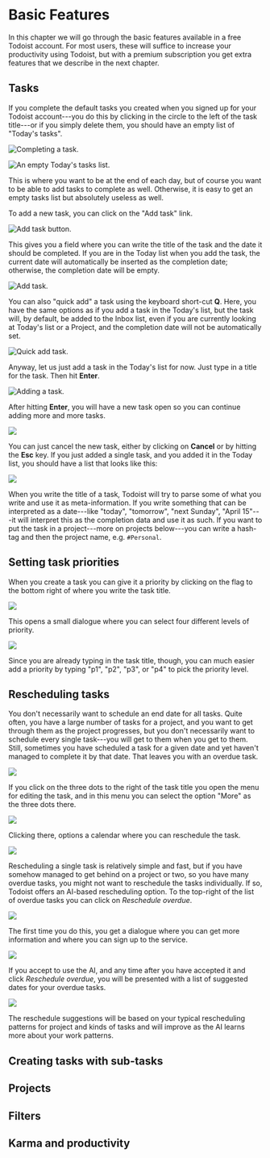 # Basic Features

In this chapter we will go through the basic features available in a free Todoist account. For most users, these will suffice to increase your productivity using Todoist, but with a premium subscription you get extra features that we describe in the next chapter.

## Tasks

If you complete the default tasks you created when you signed up for your Todoist account---you do this by clicking in the circle to the left of the task title---or if you simply delete them, you should have an empty list of "Today's tasks".

![Completing a task.](figures/completing-task.png)

![An empty Today's tasks list.](figures/clean-today.png)

This is where you want to be at the end of each day, but of course you want to be able to add tasks to complete as well. Otherwise, it is easy to get an empty tasks list but absolutely useless as well.

To add a new task, you can click on the "Add task" link.

![Add task button.](figures/add-task-button.png)

This gives you a field where you can write the title of the task and the date it should be completed. If you are in the Today list when you add the task, the current date will automatically be inserted as the completion date; otherwise, the completion date will be empty. 

![Add task.](figures/add-task.png)

You can also "quick add" a task using the keyboard short-cut **Q**. Here, you have the same options as if you add a task in the Today's list, but the task will, by default, be added to the Inbox list, even if you are currently looking at Today's list or a Project, and the completion date will not be automatically set.

![Quick add task.](figures/quick-add-task.png)

Anyway, let us just add a task in the Today's list for now. Just type in a title for the task. Then hit **Enter**.

![Adding a task.](figures/adding-a-task.png)

After hitting **Enter**, you will have a new task open so you can continue adding more and more tasks. 

![](figures/after-adding-task.png)

You can just cancel the new task, either by clicking on **Cancel** or by hitting the **Esc** key. If you just added a single task, and you added it in the Today list, you should have a list that looks like this:

![](figures/after-adding-and-cancel.png)

When you write the title of a task, Todoist will try to parse some of what you write and use it as meta-information. If you write something that can be interpreted as a date---like "today", "tomorrow", "next Sunday", "April 15"---it will interpret this as the completion data and use it as such. If you want to put the task in a project---more on projects below---you can write a hash-tag and then the project name, e.g. `#Personal`.

## Setting task priorities

When you create a task you can give it a priority by clicking on the flag to the bottom right of where you write the task title.

![](figures/select-priority.png)

This opens a small dialogue where you can select four different levels of priority.

![](figures/select-priority-2.png)

Since you are already typing in the task title, though, you can much easier add a priority by typing "p1", "p2", "p3", or "p4" to pick the priority level.

## Rescheduling tasks

You don't necessarily want to schedule an end date for all tasks. Quite often, you have a large number of tasks for a project, and you want to get through them as the project progresses, but you don't necessarily want to schedule every single task---you will get to them when you get to them. Still, sometimes you have scheduled a task for a given date and yet haven't managed to complete it by that date. That leaves you with an overdue task.

![](figures/overdue-task.png)

If you click on the three dots to the right of the task title you open the menu for editing the task, and in this menu you can select the option "More" as the three dots there.

![](figures/task-options-more.png)

Clicking there, options a calendar where you can reschedule the task.

![](figures/task-calendar.png)

Rescheduling a single task is relatively simple and fast, but if you have somehow managed to get behind on a project or two, so you have many overdue tasks, you might not want to reschedule the tasks individually. If so, Todoist offers an AI-based rescheduling option. To the top-right of the list of overdue tasks you can click on *Reschedule overdue*.

![](figures/reschedule-overdue.png)

The first time you do this, you get a dialogue where you can get more information and where you can sign up to the service.

![](figures/reschedule-signup.png)

If you accept to use the AI, and any time after you have accepted it and click *Reschedule overdue*, you will be presented with a list of suggested dates for your overdue tasks.

![](figures/reschedule-suggestions.png)

The reschedule suggestions will be based on your typical rescheduling patterns for project and kinds of tasks and will improve as the AI learns more about your work patterns.

## Creating tasks with sub-tasks



## Projects

## Filters

## Karma and productivity

